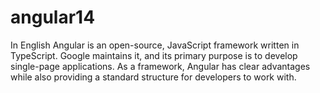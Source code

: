 # angular14
In English Angular is an open-source, JavaScript framework written in TypeScript. Google maintains it, and its primary purpose is to develop single-page applications. As a framework, Angular has clear advantages while also providing a standard structure for developers to work with.
